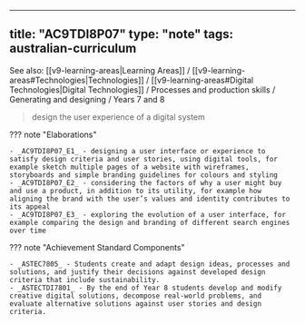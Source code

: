 
---
title: "AC9TDI8P07"
type: "note"
tags: australian-curriculum
---

See also: [[v9-learning-areas|Learning Areas]] / [[v9-learning-areas#Technologies|Technologies]] / [[v9-learning-areas#Digital Technologies|Digital Technologies]] / Processes and production skills / Generating and designing / Years 7 and 8

> design the user experience of a digital system

??? note "Elaborations"

	- _AC9TDI8P07_E1_ - designing a user interface or experience to satisfy design criteria and user stories, using digital tools, for example sketch multiple pages of a website with wireframes, storyboards and simple branding guidelines for colours and styling
	- _AC9TDI8P07_E2_ - considering the factors of why a user might buy and use a product, in addition to its utility, for example how aligning the brand with the user’s values and identity contributes to its appeal
	- _AC9TDI8P07_E3_ - exploring the evolution of a user interface, for example comparing the design and branding of different search engines over time
??? note "Achievement Standard Components"

	- _ASTEC7805_ - Students create and adapt design ideas, processes and solutions, and justify their decisions against developed design criteria that include sustainability.
	- _ASTECTDI7801_ - By the end of Year 8 students develop and modify creative digital solutions, decompose real-world problems, and evaluate alternative solutions against user stories and design criteria.

[//begin]: # "Autogenerated link references for markdown compatibility"
[v9-learning-areas]: ..%2Fv9-learning-areas "Learning Areas"
[//end]: # "Autogenerated link references" 

